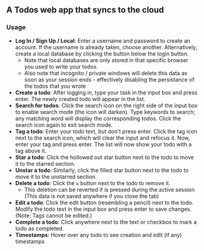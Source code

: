 ## A Todos web app that syncs to the cloud

### Usage
- **Log In / Sign Up / Local**: Enter a username and password to create an account. If the username is already taken, choose another. Alternatively, create a local database by clicking the button below the login button.
    - Note that local databases are only stored in that specific browser you used to write your todos.
    - Also note that incognito / private windows will delete this data as soon as your session ends - effectively disabling the persistance of the todos that you wrote
- **Create a todo**: After logging in, type your task in the input box and press enter. The newly created todo will appear in the list.
- **Search for todos**: Click the search icon on the right side of the input box to enable search mode (the icon will darken). Type keywords to search; any matching word will display the corresponding todos. Click the search icon again to exit search mode.
- **Tag a todo**: Enter your todo text, but don't press enter. Click the tag icon next to the search icon, which will clear the input and refocus it. Now, enter your tag and press enter. The list will now show your todo with a tag above it.
- **Star a todo**: Click the hollowed out star button next to the todo to move it to the starred section.
- **Unstar a todo**: Similarly, click the filled star button next to the todo to move it to the unstarred section.
- **Delete a todo**: Click the `x` button next to the todo to remove it.
    - This deletion can be reverted if <Ctrl-Z> is pressed during the active session (This data is not saved anywhere if you close the tab)
- **Edit a todo**: Click the edit button (resembling a pencil) next to the todo. Modify the todo text in the input box and press enter to save changes. (Note: Tags cannot be edited.)
- **Complete a todo**: Click anywhere next to the text or checkbox to mark a todo as completed.
- **Timestamps**: Hover over any todo to see creation and edit (if any) timestamps